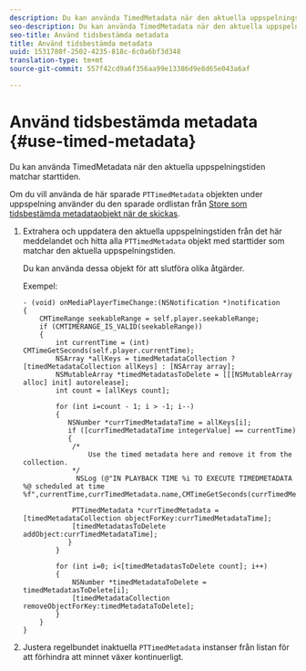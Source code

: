 ```yaml
---
description: Du kan använda TimedMetadata när den aktuella uppspelningstiden matchar starttiden.
seo-description: Du kan använda TimedMetadata när den aktuella uppspelningstiden matchar starttiden.
seo-title: Använd tidsbestämda metadata
title: Använd tidsbestämda metadata
uuid: 1531780f-2502-4235-818c-6c0a6bf3d348
translation-type: tm+mt
source-git-commit: 557f42cd9a6f356aa99e13386d9e8d65e043a6af

---
```



# Använd tidsbestämda metadata {#use-timed-metadata}

Du kan använda TimedMetadata när den aktuella uppspelningstiden matchar starttiden.

Om du vill använda de här sparade `PTTimedMetadata` objekten under uppspelning använder du den sparade ordlistan från [Store som tidsbestämda metadataobjekt när de skickas](../../../tvsdk-3x-ios-prog/ios-3x-advertising/ios-3x-custom-tags-configure/ios-3x-timed-metadata-store.md).

1. Extrahera och uppdatera den aktuella uppspelningstiden från det här meddelandet och hitta alla `PTTimedMetadata` objekt med starttider som matchar den aktuella uppspelningstiden.

   Du kan använda dessa objekt för att slutföra olika åtgärder.

   Exempel:

   ```
   - (void) onMediaPlayerTimeChange:(NSNotification *)notification 
   { 
       CMTimeRange seekableRange = self.player.seekableRange; 
       if (CMTIMERANGE_IS_VALID(seekableRange)) 
       { 
           int currentTime = (int) CMTimeGetSeconds(self.player.currentTime); 
           NSArray *allKeys = timedMetadataCollection ? [timedMetadataCollection allKeys] : [NSArray array]; 
           NSMutableArray *timedMetadatasToDelete = [[[NSMutableArray alloc] init] autorelease]; 
           int count = [allKeys count]; 
   
           for (int i=count - 1; i > -1; i--) 
           { 
              NSNumber *currTimedMetadataTime = allKeys[i]; 
              if ([currTimedMetadataTime integerValue] == currentTime) 
              { 
               /* 
                   Use the timed metadata here and remove it from the collection. 
               */ 
                NSLog (@"IN PLAYBACK TIME %i TO EXECUTE TIMEDMETADATA %@ scheduled at time %f",currentTime,currTimedMetadata.name,CMTimeGetSeconds(currTimedMetadata.time)); 
   
               PTTimedMetadata *currTimedMetadata = [timedMetadataCollection objectForKey:currTimedMetadataTime]; 
               [timedMetadatasToDelete addObject:currTimedMetadataTime]; 
              } 
           } 
   
           for (int i=0; i<[timedMetadatasToDelete count]; i++) 
           { 
               NSNumber *timedMetadataToDelete = timedMetadatasToDelete[i]; 
               [timedMetadataCollection removeObjectForKey:timedMetadataToDelete]; 
           } 
       } 
   }
   ```

1. Justera regelbundet inaktuella `PTTimedMetadata` instanser från listan för att förhindra att minnet växer kontinuerligt.